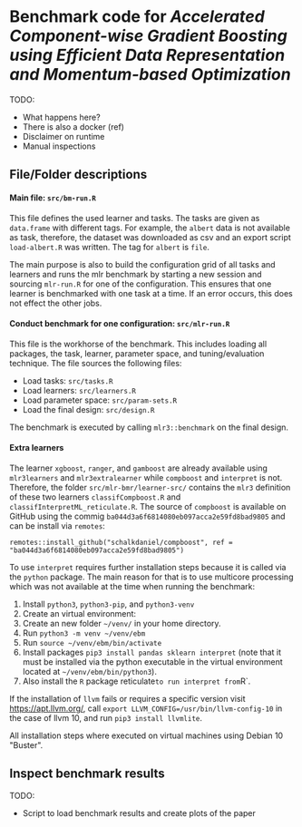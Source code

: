 # Benchmark code for _Accelerated Component-wise Gradient Boosting using Efficient Data Representation and Momentum-based Optimization_

TODO:
- What happens here?
- There is also a docker (ref)
- Disclaimer on runtime
- Manual inspections

## File/Folder descriptions

#### Main file: `src/bm-run.R`

This file defines the used learner and tasks. The tasks are given as `data.frame` with different tags.
For example, the `albert` data is not available as task, therefore, the dataset was downloaded as
csv and an export script `load-albert.R` was written. The tag for `albert` is `file`.

The main purpose is also to build the configuration grid of all tasks and learners and runs the mlr benchmark
by starting a new session and sourcing `mlr-run.R` for one of the configuration. This ensures that one learner
is benchmarked with one task at a time. If an error occurs, this does not effect the other jobs.

#### Conduct benchmark for one configuration: `src/mlr-run.R`

This file is the workhorse of the benchmark. This includes loading all packages, the task, learner, parameter space,
and tuning/evaluation technique. The file sources the following files:
- Load tasks: `src/tasks.R`
- Load learners: `src/learners.R`
- Load parameter space: `src/param-sets.R`
- Load the final design: `src/design.R`

The benchmark is executed by calling `mlr3::benchmark` on the final design.

#### Extra learners

The learner `xgboost`, `ranger`, and `gamboost` are already available using `mlr3learners` and `mlr3extralearner` while
`compboost` and `interpret` is not. Therefore, the folder `src/mlr-bmr/learner-src/` contains the `mlr3` definition of these
two learners `classifCompboost.R` and `classifInterpretML_reticulate.R`. The source of `compboost` is available on GitHub
using the commig `ba044d3a6f6814080eb097acca2e59fd8bad9805` and can be install via `remotes`:
```
remotes::install_github("schalkdaniel/compboost", ref = "ba044d3a6f6814080eb097acca2e59fd8bad9805")
```

To use `interpret` requires further installation steps because it is called via the `python` package. The main reason for that is to use multicore processing which was not available at the time when running the benchmark:
1. Install `python3`, `python3-pip`, and `python3-venv`
2. Create an virtual environment:
  1. Create an new folder `~/venv/` in your home directory.
  2. Run `python3 -m venv ~/venv/ebm`
3. Run `source ~/venv/ebm/bin/activate`
4. Install packages `pip3 install pandas sklearn interpret` (note that it must be installed via the python executable in the virtual environment located at `~/venv/ebm/bin/python3`).
5. Also install the `R` package reticulate` to run interpret from `R`.

If the installation of `llvm` fails or requires a specific version visit https://apt.llvm.org/, call
`export LLVM_CONFIG=/usr/bin/llvm-config-10` in the case of llvm 10, and run `pip3 install llvmlite`.

All installation steps where executed on virtual machines using Debian 10 "Buster".

## Inspect benchmark results

TODO:
- Script to load benchmark results and create plots of the paper

